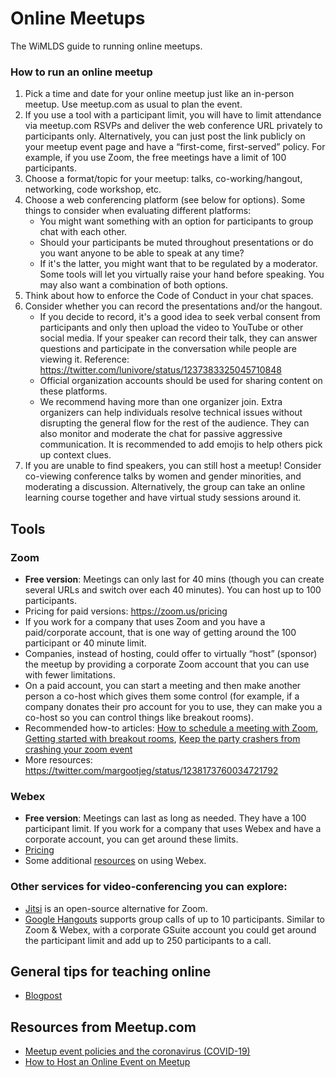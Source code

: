 # Online Meetups

The WiMLDS guide to running online meetups.


### How to run an online meetup

1. Pick a time and date for your online meetup just like an in-person meetup. Use meetup.com as usual to plan the event.
2. If you use a tool with a participant limit, you will have to limit attendance via meetup.com RSVPs and deliver the web conference URL privately to participants only. Alternatively, you can just post the link publicly on your meetup event page and have a “first-come, first-served” policy.  For example, if you use Zoom, the free meetings have a limit of 100 participants.
3. Choose a format/topic for your meetup: talks, co-working/hangout, networking, code workshop, etc.
4. Choose a web conferencing platform (see below for options).
    Some things to consider when evaluating different platforms:
    - You might want something with an option for participants to group chat with each other.
    - Should your participants be muted throughout presentations or do you want anyone to be able to speak at any time?
    - If it's the latter, you might want that to be regulated by a moderator. Some tools will let you virtually raise your hand before speaking. You may also want a combination of both options.
5. Think about how to enforce the Code of Conduct in your chat spaces.
6. Consider whether you can record the presentations and/or the hangout.
   - If you decide to record, it's a good idea to seek verbal consent from participants and only then upload the video to YouTube or other social media.
   If your speaker can record their talk, they can answer questions and participate in the conversation while people are viewing it. Reference: https://twitter.com/lunivore/status/1237383325045710848   
   - Official organization accounts should be used for sharing content on these platforms.  
   - We recommend having more than one organizer join. Extra organizers can help individuals resolve technical issues without disrupting the general flow for the rest of the audience. They can also monitor and moderate the chat for passive aggressive communication. It is recommended to add emojis to help others pick up context clues.
7. If you are unable to find speakers, you can still host a meetup! Consider co-viewing conference talks by women and gender minorities, and moderating a discussion. Alternatively, the group can take an online learning course together and
have virtual study sessions around it.


## Tools

### Zoom

- **Free version**:  Meetings can only last for 40 mins (though you can create several URLs and switch over each 40 minutes).  You can host up to 100 participants.
- Pricing for paid versions: https://zoom.us/pricing
- If you work for a company that uses Zoom and you have a paid/corporate account, that is one way of getting around the 100 participant or 40 minute limit.
- Companies, instead of hosting, could offer to virtually “host” (sponsor) the meetup by providing a corporate Zoom account that you can use with fewer limitations. 
- On a paid account, you can start a meeting and then make another person a co-host which gives them some control (for example, if a company donates their pro account for you to use, they can make you a co-host so you can control things like breakout rooms).
- Recommended how-to articles: [How to schedule a meeting with Zoom](https://support.zoom.us/hc/en-us/articles/201362413-Scheduling-meetings), [Getting started with breakout rooms](https://support.zoom.us/hc/en-us/articles/206476093-Getting-Started-with-Breakout-Rooms), [Keep the party crashers from crashing your zoom event](https://blog.zoom.us/wordpress/2020/03/20/keep-the-party-crashers-from-crashing-your-zoom-event/)
- More resources: https://twitter.com/margootjeg/status/1238173760034721792

### Webex

- **Free version**: Meetings can last as long as needed. They have a 100 participant limit.
If you work for a company that uses Webex and have a corporate account, you can get around these limits.
- [Pricing](https://www.webex.com/pricing/index.html)
- Some additional [resources](https://twitter.com/andrewheiss/status/1238165644941680641) on using Webex.

### Other services for video-conferencing you can explore:

- [Jitsi](https://meet.jit.si) is an open-source alternative for Zoom.
- [Google Hangouts](hangouts.google.com) supports group calls of up to 10 participants.
Similar to Zoom & Webex, with a corporate GSuite account you could get around the participant limit and add up to 250 participants to a call.

## General tips for teaching online

- [Blogpost](https://boristats.netlify.com/2020/03/12/2020-03-12-teaching-covid19/)


## Resources from Meetup.com

- [Meetup event policies and the coronavirus (COVID-19)](https://help.meetup.com/hc/en-us/articles/360041040931)
- [How to Host an Online Event on Meetup](https://help.meetup.com/hc/en-us/articles/360040609112)

